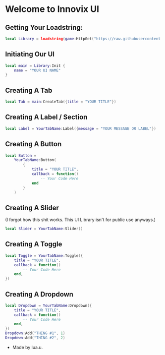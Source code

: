 # Welcome to Innovix UI 

## Getting Your Loadstring:

```lua
local Library = loadstring(game:HttpGet("https://raw.githubusercontent.com/TheRealInnovix/InnovixUI/main/InnovixUI-Library/main/source.lua"))()
```


## Initiating Our UI

```lua
local main = Library:Init {
	name = "YOUR UI NAME"
}
```

## Creating A Tab

```lua
local Tab = main:CreateTab({title = "YOUR TITLE"})
```


## Creating A Label / Section

```lua
local Label = YourTabName:Label({message = "YOUR MESSAGE OR LABEL"})
```


## Creating A Button

```lua
local Button =
	YourTabName:Button(
		{
			title = "YOUR TITLE",
			callback = function()
				-- Your Code Here
			end
		}
	)
```


## Creating A Slider
(I forgot how this shit works. This UI Library isn't for public use anyways.)
```lua
local Slider = YourTabName:Slider()
```


## Creating A Toggle

```lua
local Toggle = YourTabName:Toggle({
	title = "YOUR TITLE",
	callback = function()
		-- Your Code Here
	end,
})
```


## Creating A Dropdown

```lua
local Dropdown = YourTabName:Dropdown({
	title = "YOUR TITLE",
	callback = function()
		-- Your Code Here
	end,
})
Dropdown:Add("THING #1", 1)
Dropdown:Add("THING #2", 2)
```



- Made by lua.u.
